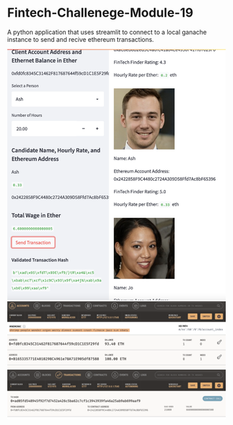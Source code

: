 # Fintech-Challenege-Module-19

A python application that uses streamlit to connect to a local ganache instance to send and recive ethereum transactions.

![The streamlit interface](streamlit.png)
![The ganache interface](ganache_1.png)
![The ganache interface for transaction](ganache_2.png)

